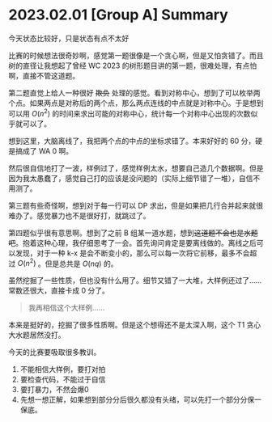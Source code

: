 # 2023.02.01 [Group A] Summary

今天状态比较好，只是状态有点不太好

比赛的时候想法很奇妙啊，感觉第一题很像是一个贪心啊，但是又怕贪错了。而且树的直径让我想起了曾经 WC 2023 的树形题目讲的第一题，很难处理，有点怕啊，直接不管这道题。

第二题直觉上给人一种很好 ~~欺负~~ 处理的感觉。看到对称中心，想到了可以枚举两个点。如果两点是对称后的两个点，那么两点连线的中点就是对称中心。于是想到可以用 $O(n^2)$ 的时间来求出可能的对称中心，统计每一个对称中心出现的次数似乎就可以了。

想到这里，大脑离线了，我把两个点的中点的坐标求错了。本来好好的 60 分，硬是搞成了 WA 0 啊。

然后很自信地打了一波，样例过了，感觉样例太水，想要自己造几个数据啊。但是因为我太愚蠢了，感觉自己打的应该是没问题的（实际上细节错了一堆），自信不用测了。

第三题有些奇怪啊，想到对于每一行可以 DP 求出，但是如果把几行合并起来就很难办了。感觉暴力也不是很好打，就跳过了。

第四题似乎很有意思啊。想到了之前 B 组某一道水题，想到~~这道题不会也是水题吧~~。抱着这种心理，我仔细思考了一会。首先询问肯定是要离线做的。离线之后可以发现，对于一种 k-x 是会不断变小的，那么可以每一次将它前移，最多不会超过 $O(n^2)$ 。但是总共是 $O(nq)$ 的。

虽然挖掘了一些性质，但也没有什么用了。细节又错了一大堆，大样例还过了……常数还很大，直接卡成 0 分了。

> 我再相信这个大样例……

本来是挺好的，挖掘了很多性质啊。但是这个想得还不是太深入啊，这个 T1 贪心大水题居然没打。

今天的比赛要吸取很多教训。

1. 不能相信大样例，要打对拍
2. 要检查代码，不能过于自信
3. 要打暴力，不然会爆0
4. 先想一想正解，如果想到部分分后很久都没有头绪，可以先打一个部分分保一保底。